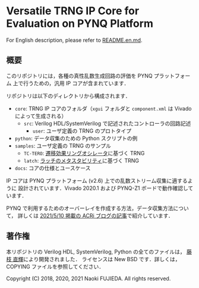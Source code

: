 Versatile TRNG IP Core for Evaluation on PYNQ Platform
======================================================

For English description, please refer to <a href="README.en.md">README.en.md</a>.

概要
----

このリポジトリには，各種の真性乱数生成回路の評価を PYNQ プラットフォーム
上で行うための，汎用 IP コアが含まれています．

リポジトリは以下のディレクトリから構成されます．

- `core`: TRNG IP コアのフォルダ（`xgui` フォルダと `component.xml` は Vivado によって生成される）
  - `src`: Verilog HDL/SystemVerilog で記述されたコントローラの回路記述
    - `user`: ユーザ定義の TRNG のプロトタイプ
- `python`: データ収集のための Python スクリプトの例
- `samples`: ユーザ定義の TRNG のサンプル
  - `TC-TERO`: <a href="https://github.com/nfproc/TC-TERO">遷移効果リングオシレータ</a>に基づく TRNG
  - `latch`: <a href="https://doi.org/10.1587/elex.15.20180386">ラッチのメタスタビリティ</a>に基づく TRNG
- `docs`: コアの仕様とユースケース

IP コアは PYNQ プラットフォーム (v2.6) 上での乱数ストリーム収集に適するように
設計されています．Vivado 2020.1 および PYNQ-Z1 ボードで動作確認しています．

PYNQ で利用するためのオーバーレイを作成する方法，データ収集方法について，
詳しくは <a href="https://www.acri.c.titech.ac.jp/wordpress/archives/11585">2021/5/10 掲載の ACRi ブログの記事</a>で紹介しています．

著作権
------

本リポジトリの Verilog HDL, SystemVerilog, Python の全てのファイルは，
<a href="https://aitech.ac.jp/~dslab/nf/">藤枝 直輝</a>により開発されました．
ライセンスは New BSD です．詳しくは，COPYING ファイルを参照してください．

Copyright (C) 2018, 2020, 2021 Naoki FUJIEDA. All rights reserved.